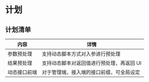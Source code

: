 # 计划

## 计划清单

| 内容     | 详情                     |
|--------|------------------------|
| 参数预处理  | 支持动态脚本方式对入参进行预处理       |
| 结果预处理  | 支持动态脚本对返回值进行预处理，再返回 UI |
| 动态接口前端 | 对于管理端，接入端的接口前缀，可全局设定   |



